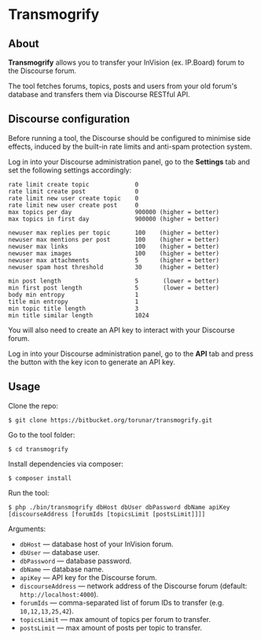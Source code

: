 # Transmogrify

## About

**Transmogrify** allows you to transfer your InVision (ex. IP.Board) forum to the Discourse forum.

The tool fetches forums, topics, posts and users from your old forum's database and transfers them via Discourse RESTful API.

## Discourse configuration

Before running a tool, the Discourse should be configured to minimise side effects, induced by the built-in rate limits and anti-spam protection system.

Log in into your Discourse administration panel, go to the **Settings** tab and set the following settings accordingly:

```
rate limit create topic             0
rate limit create post              0
rate limit new user create topic    0
rate limit new user create post     0
max topics per day                  900000 (higher = better)
max topics in first day             900000 (higher = better)

newuser max replies per topic       100    (higher = better)
newuser max mentions per post       100    (higher = better)
newuser max links                   100    (higher = better)
newuser max images                  100    (higher = better)
newuser max attachments             5      (higher = better)
newuser spam host threshold         30     (higher = better)

min post length                     5       (lower = better)
min first post length               5       (lower = better)
body min entropy                    1
title min entropy                   1
min topic title length              3
min title similar length            1024
```

You will also need to create an API key to interact with your Discourse forum.

Log in into your Discourse administration panel, go to the **API** tab and press the button with the key icon to generate an API key.

## Usage

Clone the repo:
```
$ git clone https://bitbucket.org/torunar/transmogrify.git
```

Go to the tool folder:
```
$ cd transmogrify
```

Install dependencies via composer:
```
$ composer install
```

Run the tool:
```
$ php ./bin/transmogrify dbHost dbUser dbPassword dbName apiKey [discourseAddress [forumIds [topicsLimit [postsLimit]]]]
```

Arguments:

* `dbHost` — database host of your InVision forum.
* `dbUser` — database user.
* `dbPassword` — database password.
* `dbName` — database name.
* `apiKey` — API key for the Discourse forum.
* `discourseAddress` — network address of the Discourse forum (default: `http://localhost:4000`).
* `forumIds` — comma-separated list of forum IDs to transfer (e.g. `10,12,13,25,42`).
* `topicsLimit` — max amount of topics per forum to transfer.
* `postsLimit` — max amount of posts per topic to transfer.
